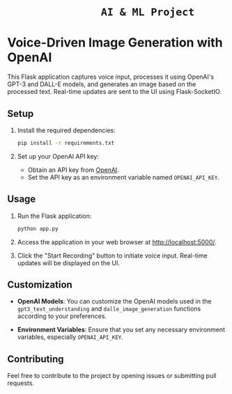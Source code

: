 # ```                AI & ML Project                ```

# Voice-Driven Image Generation with OpenAI

This Flask application captures voice input, processes it using OpenAI's GPT-3 and DALL-E models, and generates an image based on the processed text. Real-time updates are sent to the UI using Flask-SocketIO.

## Setup

1. Install the required dependencies:

   ```bash
   pip install -r requirements.txt
   ```

2. Set up your OpenAI API key:

   - Obtain an API key from [OpenAI](https://beta.openai.com/signup/).
   - Set the API key as an environment variable named `OPENAI_API_KEY`.

## Usage

1. Run the Flask application:

   ```bash
   python app.py
   ```

2. Access the application in your web browser at [http://localhost:5000/](http://localhost:5000/).

3. Click the "Start Recording" button to initiate voice input. Real-time updates will be displayed on the UI.

## Customization

- **OpenAI Models**: You can customize the OpenAI models used in the `gpt3_text_understanding` and `dalle_image_generation` functions according to your preferences.

- **Environment Variables**: Ensure that you set any necessary environment variables, especially `OPENAI_API_KEY`.

## Contributing

Feel free to contribute to the project by opening issues or submitting pull requests.
